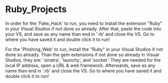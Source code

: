 # Ruby_Projects
In order for the 'Fake_Hack' to run, you need to install the extension "Ruby" in your Visual Studios if not done so already. After that, paste the code into your VS, and save as any name than end in '.rb' and close the VS. Go to where you have saved it and double click it to run!


For the 'Phishing_Web' to run, install the "Ruby" in your Visual Studios if not done so already. Than the gem extensions if not done so already in Visual Studios, they are: 'sinatra', 'launchy', and 'socket.' They are needed for the local IP address, open a URL & web framework. Afterwards, save as any name than end in '.rb' and close the VS. Go to where you have saved it and double click it to run!
